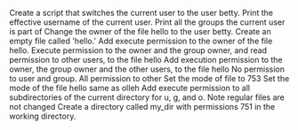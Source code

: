 Create a script that switches the current user to the user betty.
Print the effective username of the current user.
Print all the groups the current user is part of
Change the owner of the file hello to the user betty.
Create an empty file called 'hello.'
Add execute permission to the owner of the file hello.
Execute permission to the owner and the group owner, and read permission to other users, to the file hello
Add execution permission to the owner, the group owner and the other users, to the file hello
No permission to user and group. All permission to other
Set the mode of file to 753
Set the mode of the file  hello same as olleh
Add execute permission to all subdirectories of the current directory for u, g, and o. Note regular files are not changed
Create a directory called my_dir with permissions 751 in the working directory.

